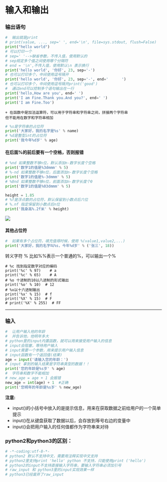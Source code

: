 # 输入和输出

### 输出语句

```python
#  输出就是print
# print(value, ..., sep=' ', end='\n', file=sys.stdout, flush=False)
print("hello world")  
# 可以打印一个
# sep=' '-->缺省参数，不传入值，使用默认的
# sep规定多个值之间使用哪个分隔符
# end = '\n',不传入值，使用默认\n 表示换行
print('hello world', '你好', 23, sep='-')  
# 也可以打印多个，中间使用逗号隔开
print('hello world', '你好', 23, sep='-', end='      ')  
# 也可以打印多个，中间使用逗号隔开print('good')
#  通过end可以控制多个语句输出在一行
print('hello,How are you', end=' ')
print('I am Fine.Thank you.And you?', end=' ')
print('I am Fine.Too')
```

```
+ 在函数中是加法运算符，可以用于字符串和字符串之间，拼接两个字符串
但不能用在数字和字符串相加
```

```python
# %s是字符串的占位符
print('大家好，我的名字是%s' % name)
# %d是整型int的占位符
print('我今年%d岁' % age)
```

#### 在后面%的前后要有一个空格，否则报错

```python
# %nd 如果整数不够n位，默认添加n-数字长度个空格
print('数字1的值是%3dmmm' % 5)
# %-nd 如果整数不够n位，后面添加n-数字长度个空格
print('数字1的值是%-3dmmm' % 5)
# %0nd 如果整数不够n位，前面添加n-数字长度个0
print('数字1的值是%03dmmm' % 5)
```

```python
height = 1.85
# %f是浮点数的占位符，默认保留到小数点后六位
# %.nf 指定保留到小数点后n位
print('我身高%.2f米' % height)
```

![](C:\Users\lwq\Desktop\MyBook\img\QQ图片20190717194101.png)

#### 其他占位符

```python
#  如果有多个占位符，填充值得时候，使用 %(value1,value2,...)
print('大家好，我的名字叫%s，今年%d岁' % ('张三', 18))
```

转义字符 % 比如%%表示一个普通的%，可以输出一个%

```
# %c 找到指定数字对应的编码
print('%c' % 97)    # a
print('%c' % 65)    # A
# %o 十进制的10以八进制的形式输出
print('%o' % 10)  # 12
# %x以十六进制输出
print('%x' % 15)  # f
print('%X' % 15)  # F
# print('%X' % 255)  # FF
```

***

### 输入

```python
#  让用户输入他的年龄
#  并告诉他，他明年多大
# python里的input内置函数，就可以用来接受用户输入的信息
# input会阻塞，等待用户输入
# input需要一个参数，用来提示用户输入信息
# input函数有一个返回值(结果)
age = input('请输入您的年龄：')
# input 拿到的输入结果是字符串类型的数据！！
print('您的年龄是%s岁' % age)
#  字符串和数字不能相加
# new_age = age + 1 会报错
new_age = int(age) + 1	#正确
print('您明年的年龄是%s岁' % new_age)
```

**注意:**

- input()的小括号中放入的是提示信息，用来在获取数据之前给用户的一个简单提示
- input()在从键盘获取了数据以后，会存放到等号右边的变量中
- input()会把用户输入的任何值都作为字符串来对待

### python2和python3的区别：

```python
# -*-coding:utf-8-*-
# python2 默认不支持中文，需要用注释实现中文支持
# python2里支持print 'hello' python 不支持，只能使用print ('hello')
# python2的input不支持直接输入字符串，要输入字符串必须加引号
# raw_input 和 python3里的input实现效果一样
# python3已经废弃了raw_input
```
